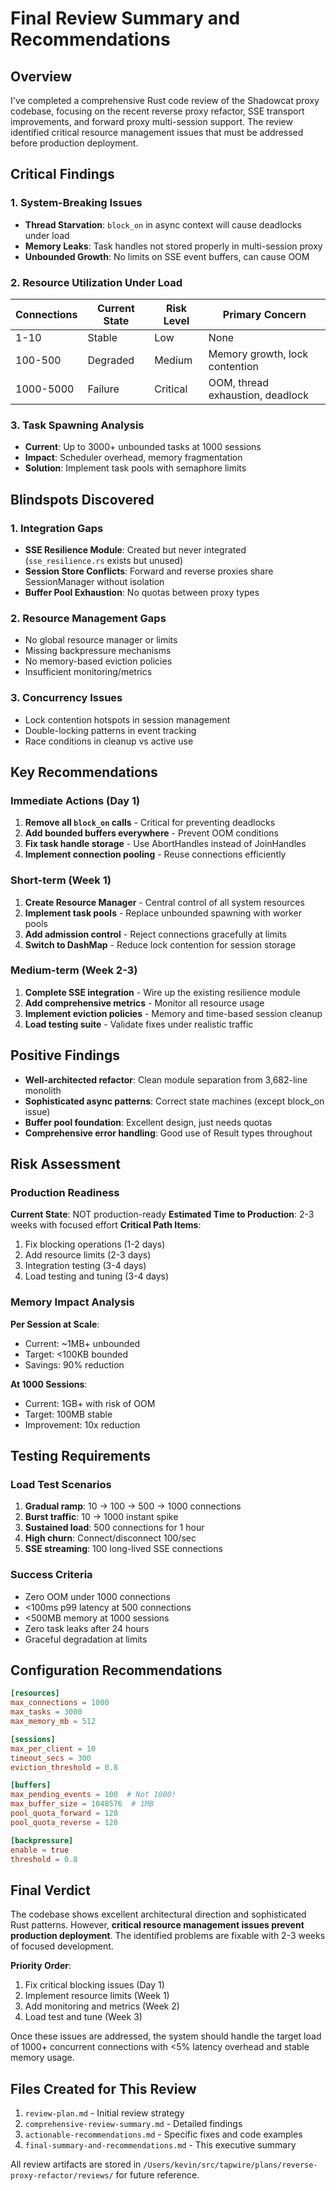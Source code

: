 # Final Review Summary and Recommendations

## Overview
I've completed a comprehensive Rust code review of the Shadowcat proxy codebase, focusing on the recent reverse proxy refactor, SSE transport improvements, and forward proxy multi-session support. The review identified critical resource management issues that must be addressed before production deployment.

## Critical Findings

### 1. System-Breaking Issues
- **Thread Starvation**: `block_on` in async context will cause deadlocks under load
- **Memory Leaks**: Task handles not stored properly in multi-session proxy
- **Unbounded Growth**: No limits on SSE event buffers, can cause OOM

### 2. Resource Utilization Under Load

| Connections | Current State | Risk Level | Primary Concern |
|------------|--------------|------------|-----------------|
| 1-10 | Stable | Low | None |
| 100-500 | Degraded | Medium | Memory growth, lock contention |
| 1000-5000 | Failure | Critical | OOM, thread exhaustion, deadlock |

### 3. Task Spawning Analysis
- **Current**: Up to 3000+ unbounded tasks at 1000 sessions
- **Impact**: Scheduler overhead, memory fragmentation
- **Solution**: Implement task pools with semaphore limits

## Blindspots Discovered

### 1. Integration Gaps
- **SSE Resilience Module**: Created but never integrated (`sse_resilience.rs` exists but unused)
- **Session Store Conflicts**: Forward and reverse proxies share SessionManager without isolation
- **Buffer Pool Exhaustion**: No quotas between proxy types

### 2. Resource Management Gaps
- No global resource manager or limits
- Missing backpressure mechanisms
- No memory-based eviction policies
- Insufficient monitoring/metrics

### 3. Concurrency Issues
- Lock contention hotspots in session management
- Double-locking patterns in event tracking
- Race conditions in cleanup vs active use

## Key Recommendations

### Immediate Actions (Day 1)
1. **Remove all `block_on` calls** - Critical for preventing deadlocks
2. **Add bounded buffers everywhere** - Prevent OOM conditions
3. **Fix task handle storage** - Use AbortHandles instead of JoinHandles
4. **Implement connection pooling** - Reuse connections efficiently

### Short-term (Week 1)
1. **Create Resource Manager** - Central control of all system resources
2. **Implement task pools** - Replace unbounded spawning with worker pools
3. **Add admission control** - Reject connections gracefully at limits
4. **Switch to DashMap** - Reduce lock contention for session storage

### Medium-term (Week 2-3)
1. **Complete SSE integration** - Wire up the existing resilience module
2. **Add comprehensive metrics** - Monitor all resource usage
3. **Implement eviction policies** - Memory and time-based session cleanup
4. **Load testing suite** - Validate fixes under realistic traffic

## Positive Findings
- **Well-architected refactor**: Clean module separation from 3,682-line monolith
- **Sophisticated async patterns**: Correct state machines (except block_on issue)
- **Buffer pool foundation**: Excellent design, just needs quotas
- **Comprehensive error handling**: Good use of Result types throughout

## Risk Assessment

### Production Readiness
**Current State**: NOT production-ready
**Estimated Time to Production**: 2-3 weeks with focused effort
**Critical Path Items**:
1. Fix blocking operations (1-2 days)
2. Add resource limits (2-3 days)
3. Integration testing (3-4 days)
4. Load testing and tuning (3-4 days)

### Memory Impact Analysis
**Per Session at Scale**:
- Current: ~1MB+ unbounded
- Target: <100KB bounded
- Savings: 90% reduction

**At 1000 Sessions**:
- Current: 1GB+ with risk of OOM
- Target: 100MB stable
- Improvement: 10x reduction

## Testing Requirements

### Load Test Scenarios
1. **Gradual ramp**: 10 → 100 → 500 → 1000 connections
2. **Burst traffic**: 10 → 1000 instant spike
3. **Sustained load**: 500 connections for 1 hour
4. **High churn**: Connect/disconnect 100/sec
5. **SSE streaming**: 100 long-lived SSE connections

### Success Criteria
- Zero OOM under 1000 connections
- <100ms p99 latency at 500 connections
- <500MB memory at 1000 sessions
- Zero task leaks after 24 hours
- Graceful degradation at limits

## Configuration Recommendations

```toml
[resources]
max_connections = 1000
max_tasks = 3000
max_memory_mb = 512

[sessions]
max_per_client = 10
timeout_secs = 300
eviction_threshold = 0.8

[buffers]
max_pending_events = 100  # Not 1000!
max_buffer_size = 1048576  # 1MB
pool_quota_forward = 128
pool_quota_reverse = 128

[backpressure]
enable = true
threshold = 0.8
```

## Final Verdict

The codebase shows excellent architectural direction and sophisticated Rust patterns. However, **critical resource management issues prevent production deployment**. The identified problems are fixable with 2-3 weeks of focused development.

**Priority Order**:
1. Fix critical blocking issues (Day 1)
2. Implement resource limits (Week 1)
3. Add monitoring and metrics (Week 2)
4. Load test and tune (Week 3)

Once these issues are addressed, the system should handle the target load of 1000+ concurrent connections with <5% latency overhead and stable memory usage.

## Files Created for This Review
1. `review-plan.md` - Initial review strategy
2. `comprehensive-review-summary.md` - Detailed findings
3. `actionable-recommendations.md` - Specific fixes and code examples
4. `final-summary-and-recommendations.md` - This executive summary

All review artifacts are stored in `/Users/kevin/src/tapwire/plans/reverse-proxy-refactor/reviews/` for future reference.